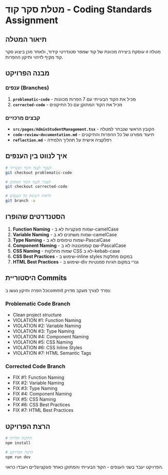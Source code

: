 # מטלת סקר קוד - Coding Standards Assignment

## תיאור המטלה

מטלה זו עוסקת ביצירה מכוונת של קוד שמפר סטנדרטי קידוד, ולאחר מכן ביצוע סקר קוד מקיף לזיהוי ותיקון ההפרות.

## מבנה הפרויקט

### ענפים (Branches)

1. **`problematic-code`** - מכיל את הקוד הבעייתי עם 7 הפרות מכוונות
2. **`corrected-code`** - מכיל את הקוד המתוקן עם כל התיקונים

### קבצים מרכזיים

- **`src/pages/AdminStudentManagement.tsx`** - הקובץ הראשי שנבחר למטלה
- **`code-review-documentation.md`** - תיעוד מפורט של כל ההפרות והתיקונים
- **`reflection.md`** - רפלקציה אישית על תהליך הלמידה

## איך לנווט בין הענפים

```bash
# לעבור לענף הקוד הבעייתי
git checkout problematic-code

# לעבור לענף הקוד המתוקן
git checkout corrected-code

# לראות רשימת כל הענפים
git branch -a
```

## הסטנדרטים שהופרו

1. **Function Naming** - שמות פונקציות לא ב-camelCase
2. **Variable Naming** - שמות משתנים לא ב-camelCase  
3. **Type Naming** - שמות טיפוסים לא ב-PascalCase
4. **Component Naming** - שם קומפוננטה לא ב-PascalCase
5. **CSS Naming** - שמות מחלקות CSS לא ב-kebab-case
6. **CSS Best Practices** - שימוש ב-inline styles במקום מחלקות
7. **HTML Best Practices** - שימוש ב-div גנרי במקום תגיות סמנטיות

## היסטוריית Commits

כל הפרה ותיקון נעשו בcommit נפרד לצורך מעקב מדויק:

### Problematic Code Branch
- Clean project structure
- VIOLATION #1: Function Naming
- VIOLATION #2: Variable Naming  
- VIOLATION #3: Type Naming
- VIOLATION #4: Component Naming
- VIOLATION #5: CSS Naming
- VIOLATION #6: CSS Inline Styles
- VIOLATION #7: HTML Semantic Tags

### Corrected Code Branch
- FIX #1: Function Naming
- FIX #2: Variable Naming
- FIX #3: Type Naming  
- FIX #4: Component Naming
- FIX #5: CSS Naming
- FIX #6: CSS Best Practices
- FIX #7: HTML Best Practices

## הרצת הפרויקט

```bash
# התקנת תלויות
npm install

# הרצת הפרויקט
npm run dev
```

הפרויקט יעבד בשני הענפים - הקוד הבעייתי והמתוקן כאחד פונקציונליים ויעבדו כראוי. 